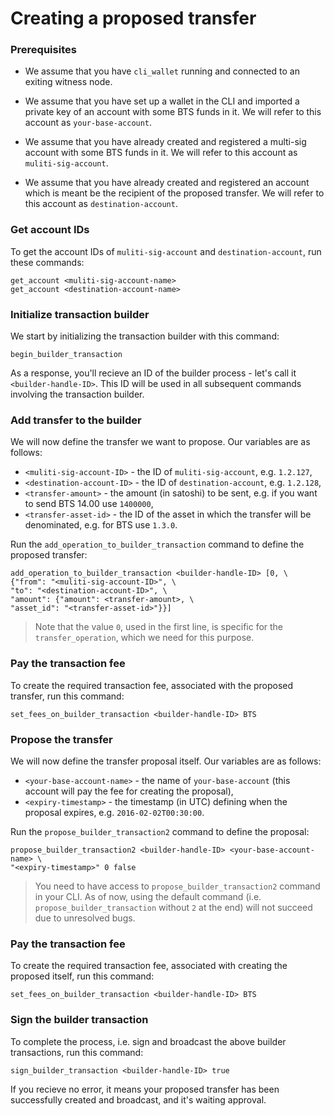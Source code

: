 # Creating a proposed transfer

### Prerequisites
* We assume that you have `cli_wallet` running and connected to an exiting witness node.

* We assume that you have set up a wallet in the CLI and imported a private key of an account with some BTS funds in it. We will refer to this account as `your-base-account`.

* We assume that you have already created and registered a multi-sig account with some BTS funds in it. We will refer to this account as `muliti-sig-account`.

* We assume that you have already created and registered an account which is meant be the recipient of the proposed transfer. We will refer to this account as `destination-account`.


### Get account IDs
To get the account IDs of `muliti-sig-account` and `destination-account`, run these commands:
```
get_account <muliti-sig-account-name>
get_account <destination-account-name>
```

### Initialize transaction builder
We start by initializing the transaction builder with this command:
```
begin_builder_transaction
```
As a response, you'll recieve an ID of the builder process - let's call it `<builder-handle-ID>`. This ID will be used in all subsequent commands involving the transaction builder.

### Add transfer to the builder
We will now define the transfer we want to propose. Our variables are as follows:  
* `<muliti-sig-account-ID>` - the ID of `muliti-sig-account`, e.g. `1.2.127`,
* `<destination-account-ID>` - the ID of `destination-account`, e.g. `1.2.128`,
* `<transfer-amount>` - the amount (in satoshi) to be sent, e.g. if you want to send BTS 14.00 use `1400000`,    
* `<transfer-asset-id>` - the ID of the asset in which the transfer will be denominated, e.g. for BTS use `1.3.0`.

Run the `add_operation_to_builder_transaction` command to define the proposed transfer:
```
add_operation_to_builder_transaction <builder-handle-ID> [0, \
{"from": "<muliti-sig-account-ID>", \
"to": "<destination-account-ID>", \
"amount": {"amount": <transfer-amount>, \
"asset_id": "<transfer-asset-id>"}}]
```
> Note that the value `0`, used in the first line, is specific for the `transfer_operation`, which we need for this purpose.

### Pay the transaction fee
To create the required transaction fee, associated with the proposed transfer, run this command: 
```
set_fees_on_builder_transaction <builder-handle-ID> BTS
```

### Propose the transfer
We will now define the transfer proposal itself. Our variables are as follows:  
* `<your-base-account-name>` - the name of `your-base-account` (this account will pay the fee for creating the proposal),
* `<expiry-timestamp>` - the timestamp (in UTC) defining when the proposal expires, e.g. `2016-02-02T00:30:00`.

Run the `propose_builder_transaction2` command to define the proposal:
```
propose_builder_transaction2 <builder-handle-ID> <your-base-account-name> \
"<expiry-timestamp>" 0 false
```
> You need to have access to `propose_builder_transaction2` command in your CLI. As of now, using the default command (i.e. `propose_builder_transaction` without `2` at the end) will not succeed due to unresolved bugs.

### Pay the transaction fee
To create the required transaction fee, associated with creating the proposed itself, run this command: 
```
set_fees_on_builder_transaction <builder-handle-ID> BTS
```

### Sign the builder transaction
To complete the process, i.e. sign and broadcast the above builder transactions, run this command:
```
sign_builder_transaction <builder-handle-ID> true
```
If you recieve no error, it means your proposed transfer has been successfully created and broadcast, and it's waiting approval.